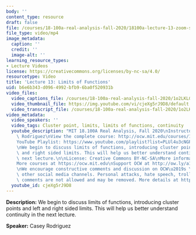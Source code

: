 ```yaml
---
body: ''
content_type: resource
draft: false
file: /courses/18-100a-real-analysis-fall-2020/18100a-lecture-13-zoom-subtitled-version-4_360p_16_9.mp4
file_type: video/mp4
image_metadata:
  caption: ''
  credit: ''
  image-alt: ''
learning_resource_types:
- Lecture Videos
license: https://creativecommons.org/licenses/by-nc-sa/4.0/
resourcetype: Video
title: 'Lecture 13: Limits of Functions'
uid: b6e6b343-d096-4992-bfb9-6ba0f520931b
video_files:
  video_captions_file: /courses/18-100a-real-analysis-fall-2020/1o2LKLGBtP9fZuAKyx2MlPfKW6NvpLYym_transcript.webvtt
  video_thumbnail_file: https://img.youtube.com/vi/cjeXg5rJ9D8/default.jpg
  video_transcript_file: /courses/18-100a-real-analysis-fall-2020/1o2LKLGBtP9fZuAKyx2MlPfKW6NvpLYym_transcript.pdf
video_metadata:
  video_speakers: ''
  video_tags: Cluster point, limits, limits of functions, continuity
  youtube_description: "MIT 18.100A Real Analysis, Fall 2020\nInstructor: Dr. Casey\
    \ Rodriguez\nView the complete course: http://ocw.mit.edu/courses/18-100a-real-analysis-fall-2020/\n\
    YouTube Playlist: https://www.youtube.com/playlist?list=PLUl4u3cNGP61O7HkcF7UImpM0cR_L2gSw\n\
    \nWe begin to discuss limits of functions, introducing cluster points and left\
    \ and right sided limits. This will help us better understand continuity in the\
    \ next lecture.\n\nLicense: Creative Commons BY-NC-SA\nMore information at https://ocw.mit.edu/terms\n\
    More courses at https://ocw.mit.edu\nSupport OCW at http://ow.ly/a1If50zVRlQ\n\
    \nWe encourage constructive comments and discussion on OCW\u2019s YouTube and\
    \ other social media channels. Personal attacks, hate speech, trolling, and inappropriate\
    \ comments are not allowed and may be removed. More details at https://ocw.mit.edu/comments."
  youtube_id: cjeXg5rJ9D8
---
```

**Description:** We begin to discuss limits of functions, introducing cluster points and left and right sided limits. This will help us better understand continuity in the next lecture.

**Speaker:** Casey Rodriguez